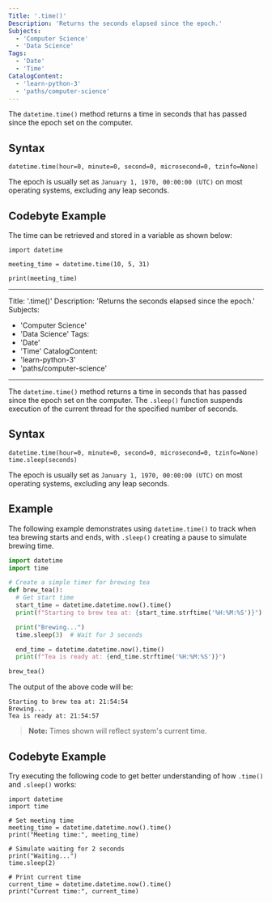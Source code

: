 ```yaml
---
Title: '.time()'
Description: 'Returns the seconds elapsed since the epoch.'
Subjects:
  - 'Computer Science'
  - 'Data Science'
Tags:
  - 'Date'
  - 'Time'
CatalogContent:
  - 'learn-python-3'
  - 'paths/computer-science'
---
```


The `datetime.time()` method returns a time in seconds that has passed since the epoch set on the computer.

## Syntax

```pseudo
datetime.time(hour=0, minute=0, second=0, microsecond=0, tzinfo=None)
```

The epoch is usually set as `January 1, 1970, 00:00:00 (UTC)` on most operating systems, excluding any leap seconds.

## Codebyte Example

The time can be retrieved and stored in a variable as shown below:

```codebyte/python
import datetime

meeting_time = datetime.time(10, 5, 31)

print(meeting_time)
```

---

Title: '.time()'
Description: 'Returns the seconds elapsed since the epoch.'
Subjects:

- 'Computer Science'
- 'Data Science'
  Tags:
- 'Date'
- 'Time'
  CatalogContent:
- 'learn-python-3'
- 'paths/computer-science'

---

The `datetime.time()` method returns a time in seconds that has passed since the epoch set on the computer. The `.sleep()` function suspends execution of the current thread for the specified number of seconds.

## Syntax

```pseudo
datetime.time(hour=0, minute=0, second=0, microsecond=0, tzinfo=None)
time.sleep(seconds)
```

The epoch is usually set as `January 1, 1970, 00:00:00 (UTC)` on most operating systems, excluding any leap seconds.

## Example

The following example demonstrates using `datetime.time()` to track when tea brewing starts and ends, with `.sleep()` creating a pause to simulate brewing time.

```py
import datetime
import time

# Create a simple timer for brewing tea
def brew_tea():
  # Get start time
  start_time = datetime.datetime.now().time()
  print(f"Starting to brew tea at: {start_time.strftime('%H:%M:%S')}")

  print("Brewing...")
  time.sleep(3)  # Wait for 3 seconds

  end_time = datetime.datetime.now().time()
  print(f"Tea is ready at: {end_time.strftime('%H:%M:%S')}")

brew_tea()
```

The output of the above code will be:

```shell
Starting to brew tea at: 21:54:54
Brewing...
Tea is ready at: 21:54:57
```

> **Note:** Times shown will reflect system's current time.

## Codebyte Example

Try executing the following code to get better understanding of how `.time()` and `.sleep()` works:

```codebyte/python
import datetime
import time

# Set meeting time
meeting_time = datetime.datetime.now().time()
print("Meeting time:", meeting_time)

# Simulate waiting for 2 seconds
print("Waiting...")
time.sleep(2)

# Print current time
current_time = datetime.datetime.now().time()
print("Current time:", current_time)
```
